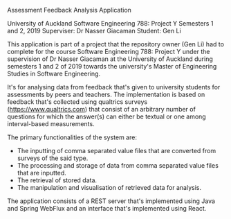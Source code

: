 Assessment Feedback Analysis Application

University of Auckland
Software Engineering 788: Project Y
Semesters 1 and 2, 2019
Superviser: Dr Nasser Giacaman
Student: Gen Li

This application is part of a project that the repository owner (Gen Li) had to complete for the course Software Engineering 788: Project Y under the supervision of Dr Nasser Giacaman at the University of Auckland during semesters 1 and 2 of 2019 towards the university's Master of Engineering Studies in Software Engineering.

It's for analysing data from feedback that's given to university students for assessments by peers and teachers. The implementation is based on feedback that's collected using qualtrics surveys (https://www.qualtrics.com) that consist of an arbitrary number of questions for which the answer(s) can either be textual or one among interval-based measurements.

The primary functionalities of the system are:
- The inputting of comma separated value files that are converted from surveys of the said type.
- The processing and storage of data from comma separated value files that are inputted.
- The retrieval of stored data.
- The manipulation and visualisation of retrieved data for analysis.

The application consists of a REST server that's implemented using Java and Spring WebFlux and an interface that's implemented using React.
